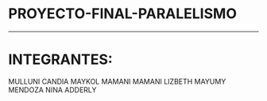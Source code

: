 # PROYECTO-FINAL-PARALELISMO


------------------------

# INTEGRANTES:

MULLUNI CANDIA MAYKOL
MAMANI MAMANI LIZBETH MAYUMY
MENDOZA NINA ADDERLY
